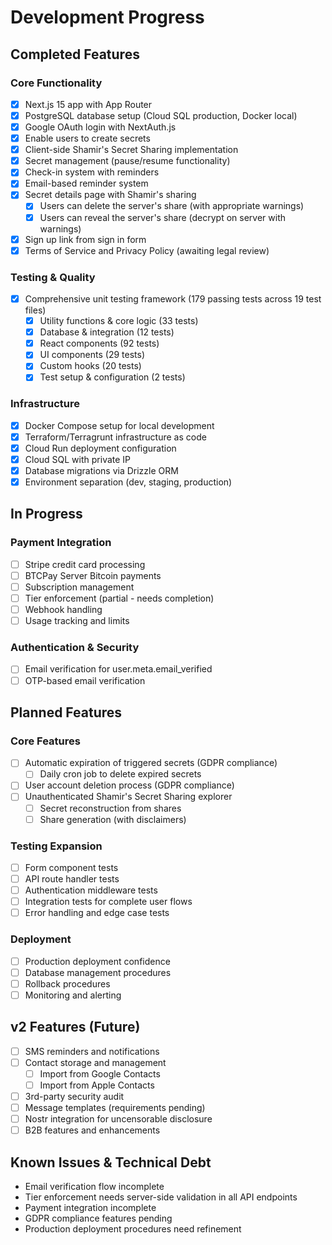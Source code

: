 # Development Progress

## Completed Features

### Core Functionality
- [x] Next.js 15 app with App Router
- [x] PostgreSQL database setup (Cloud SQL production, Docker local)
- [x] Google OAuth login with NextAuth.js
- [x] Enable users to create secrets
- [x] Client-side Shamir's Secret Sharing implementation
- [x] Secret management (pause/resume functionality)
- [x] Check-in system with reminders
- [x] Email-based reminder system
- [x] Secret details page with Shamir's sharing
  - [x] Users can delete the server's share (with appropriate warnings)
  - [x] Users can reveal the server's share (decrypt on server with warnings)
- [x] Sign up link from sign in form
- [x] Terms of Service and Privacy Policy (awaiting legal review)

### Testing & Quality
- [x] Comprehensive unit testing framework (179 passing tests across 19 test files)
  - [x] Utility functions & core logic (33 tests)
  - [x] Database & integration (12 tests)
  - [x] React components (92 tests)
  - [x] UI components (29 tests)
  - [x] Custom hooks (20 tests)
  - [x] Test setup & configuration (2 tests)

### Infrastructure
- [x] Docker Compose setup for local development
- [x] Terraform/Terragrunt infrastructure as code
- [x] Cloud Run deployment configuration
- [x] Cloud SQL with private IP
- [x] Database migrations via Drizzle ORM
- [x] Environment separation (dev, staging, production)

## In Progress

### Payment Integration
- [ ] Stripe credit card processing
- [ ] BTCPay Server Bitcoin payments
- [ ] Subscription management
- [ ] Tier enforcement (partial - needs completion)
- [ ] Webhook handling
- [ ] Usage tracking and limits

### Authentication & Security
- [ ] Email verification for user.meta.email_verified
- [ ] OTP-based email verification

## Planned Features

### Core Features
- [ ] Automatic expiration of triggered secrets (GDPR compliance)
  - [ ] Daily cron job to delete expired secrets
- [ ] User account deletion process (GDPR compliance)
- [ ] Unauthenticated Shamir's Secret Sharing explorer
  - [ ] Secret reconstruction from shares
  - [ ] Share generation (with disclaimers)

### Testing Expansion
- [ ] Form component tests
- [ ] API route handler tests
- [ ] Authentication middleware tests
- [ ] Integration tests for complete user flows
- [ ] Error handling and edge case tests

### Deployment
- [ ] Production deployment confidence
- [ ] Database management procedures
- [ ] Rollback procedures
- [ ] Monitoring and alerting

## v2 Features (Future)

- [ ] SMS reminders and notifications
- [ ] Contact storage and management
  - [ ] Import from Google Contacts
  - [ ] Import from Apple Contacts
- [ ] 3rd-party security audit
- [ ] Message templates (requirements pending)
- [ ] Nostr integration for uncensorable disclosure
- [ ] B2B features and enhancements

## Known Issues & Technical Debt

- Email verification flow incomplete
- Tier enforcement needs server-side validation in all API endpoints
- Payment integration incomplete
- GDPR compliance features pending
- Production deployment procedures need refinement
